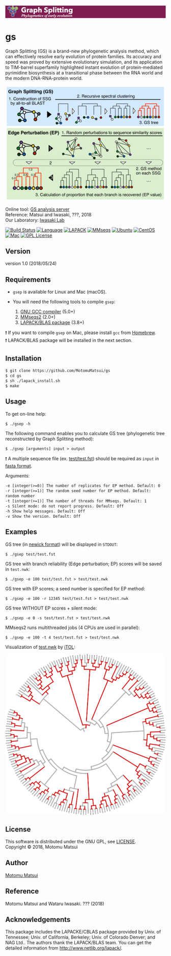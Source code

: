 <p align="center"><img src="https://raw.githubusercontent.com/MotomuMatsui/gs/master/GSbanner.png"></p>  

# gs
Graph Splitting (GS) is a brand-new phylogenetic analysis method, which can effectively resolve early evolution of protein families. Its accuracy and speed was proved by extensive evolutionary simulation, and its application to TIM-barrel superfamily highlighted instant evolution of protein-mediated pyrimidine biosynthesis at a transitional phase between the RNA world and the modern DNA-RNA-protein world.

<p align="center"><img src="https://raw.githubusercontent.com/MotomuMatsui/gs/master/introduction.png"></p>

Online tool: [GS analysis server](http://gs.bs.s.u-tokyo.ac.jp/)  
Reference: Matsui and Iwasaki, ???, 2018  
Our Laboratory: [Iwasaki Lab](http://iwasakilab.bs.s.u-tokyo.ac.jp/eindex.html)  

[![Build Status](https://travis-ci.org/MotomuMatsui/gs.svg?branch=master)](https://travis-ci.org/MotomuMatsui/gs)
[![Language](https://img.shields.io/badge/C%2B%2B-5.0%2B-green.svg)](https://gcc.gnu.org/)
[![LAPACK](https://img.shields.io/badge/LAPACK%2FBLAS-3.8%2B-green.svg)](http://www.netlib.org/lapack/)
[![MMseqs](https://img.shields.io/badge/MMSeqs-2.0%2B-green.svg)](https://github.com/soedinglab/MMseqs2)
[![Ubuntu](https://img.shields.io/badge/Linux-Ubuntu-green.svg)](https://www.ubuntu.com/)
[![CentOS](https://img.shields.io/badge/Linux-CentOS-green.svg)](https://www.centos.org/)
[![Mac](https://img.shields.io/badge/Mac-macOS-green.svg)](https://www.apple.com/macos/)
[![GPL License](https://img.shields.io/badge/license-GPL-blue.svg)](LICENSE)

## Version
version 1.0 (2018/05/24)

## Requirements
- `gsep` is available for Linux and Mac (macOS).

- You will need the following tools to complie `gsep`:
    1. [GNU GCC compiler](https://gcc.gnu.org/) (5.0+)
    1. [MMseqs2](https://github.com/soedinglab/mmseqs2) (2.0+)
    1. [LAPACK/BLAS package](http://www.netlib.org/lapack/) (3.8+)

:exclamation: If you want to compile `gsep` on Mac, please install `gcc` from [Homebrew](https://brew.sh/).  
:exclamation: LAPACK/BLAS package will be installed in the next section.

## Installation

    $ git clone https://github.com/MotomuMatsui/gs
    $ cd gs
    $ sh ./lapack_install.sh
    $ make

## Usage
To get on-line help:

    $ ./gsep -h
    
The following command enables you to calculate GS tree (phylogenetic tree reconstructed by Graph Splitting method):

    $ ./gsep [arguments] input > output

:exclamation: A multiple sequence file (ex. [test/test.fst](test/test.fst)) should be required as `input` in [fasta format](https://en.wikipedia.org/wiki/FASTA_format).

Arguments:

    -e [integer(>=0)] The number of replicates for EP method. Default: 0
    -r [integer(>=1)] The random seed number for EP method. Default: random number
    -t [integer(>=1)] The number of threads for MMseqs. Default: 1
    -s Silent mode: do not report progress. Default: Off
    -h Show help messages. Default: Off
    -v Show the version. Default: Off

## Examples
GS tree (in [newick format](https://en.wikipedia.org/wiki/Newick_format)) will be displayed in `STDOUT`:

    $ ./gsep test/test.fst

GS tree with branch reliability (Edge perturbation; EP) scores will be saved in `test.nwk`:

    $ ./gsep -e 100 test/test.fst > test/test.nwk

GS tree with EP scores; a seed number is specified for EP method:

    $ ./gsep -e 100 -r 12345 test/test.fst > test/test.nwk

GS tree WITHOUT EP scores + silent mode:

    $ ./gsep -e 0 -s test/test.fst > test/test.nwk

MMseqs2 runs multithreaded jobs (4 CPUs are used in parallel):

    $ ./gsep -e 100 -t 4 test/test.fst > test/test.nwk

Visualization of [test.nwk](test/test.nwk) by [iTOL](https://itol.embl.de/):

<p align="center"><img src="https://raw.githubusercontent.com/MotomuMatsui/gs/master/test/test_iTOL.png"></p>  

## License
This software is distributed under the GNU GPL, see [LICENSE](LICENSE).  
Copyright &copy; 2018, Motomu Matsui

## Author
[Motomu Matsui](https://sites.google.com/site/motomumatsui/)

## Reference
Motomu Matsui and Wataru Iwasaki. ??? (2018)

## Acknowledgements
This package includes the LAPACKE/CBLAS package provided by Univ. of Tennessee; Univ. of California, Berkeley; Univ. of Colorado Denver; and NAG Ltd.. The authors thank the LAPACK/BLAS team. You can get the detailed information from http://www.netlib.org/lapack/.
